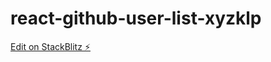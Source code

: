 # react-github-user-list-xyzklp

[Edit on StackBlitz ⚡️](https://stackblitz.com/edit/react-github-user-list-xyzklp)